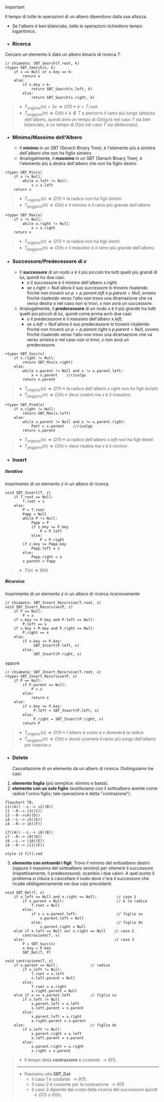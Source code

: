 >[!Important] 
>Il tempo di tutte le operazioni di un albero dipendono dalla sua altezza.
>- Se l'albero è ben bilanciato, tutte le operazioni richiedono tempo logaritmico.

- ### Ricerca
Cercare un elemento k dato un albero binario di ricerca $T$.
``` Pseudocodice TI:"SBT_Search" "FOLD"
// chiamata: SBT_Search(T.root, k)
<type> SBT_Search(x, k)
	if x == Null or x.key == k:
		return x
	else:
		if x.key > k:
			return SBT_Search(x.left, k)
		else:
			return SBT_Search(x.right, k)
```

>- $T_{migliore}(n) = 3c \Rightarrow Ω(1) \rightarrow$ $k=T.root$
>- $T_{peggiore}(n) \Rightarrow O(h) \rightarrow$ $k\notin T$ e percorro il ramo più lungo (altezza dell'albero, quindi avrò un tempo di $O(\log n)$ nel caso $T$ sia ben bilanciato, e un tempo di $O(n)$ nel caso $T$ sia sbilanciato).

- ### Minimo/Massimo dell'Albero
	- Il **minimo** in un SBT (Serach Binary Tree), è l'elemento più a sinistra dell'albero che non ha figlio sinistro
	- Analogalmente, il **massimo** in un SBT (Serach Binary Tree), è l'elemento più a destra dell'albero che non ha figlio destro

``` Pseudocodice TI:"SBT_Min" "FOLD"
<type> SBT_Min(x)
	if x != Null:
		while x.left != Null:
			x = x.left
	return x
```

>- $T_{migliore}(n) \Rightarrow Ω(1) \rightarrow$ la radice non ha figli sinistri
>- $T_{peggiore}(n) \Rightarrow O(h) \rightarrow$ il minimo è il ramo più grande dell'albero

``` Pseudocodice TI:"SBT_Max" "FOLD"
<type> SBT_Max(x)
	if x != Null:
		while x.right != Null:
			x = x.right
	return x
```

>- $T_{migliore}(n) \Rightarrow Ω(1) \rightarrow$ la radice non ha figli destri
>- $T_{peggiore}(n) \Rightarrow O(h) \rightarrow$ il massimo è il ramo più grande dell'albero

- ### Successore/Predecessore di $x$
	- Il **successore** di un nodo $x$ è il più piccolo tra tutti quelli più grandi di lui, quindi ho due casi:
		- o il successore è il minimo dell'albero $x.right$;
		- se $x.right = Null$ allora il suo successore lo troverò risalendo finchè non troverò un $p=p.parent.left$ o $p.parent=Null$, ovvero finchè risalendo verso l'alto non trovo una diramazione che va verso destra o nel caso non si trovi, $x$ non avrà un successore.
	- Analogalmente, il **predecessore** di un nodo $x$ è il più grande tra tutti quelli più piccoli di lui, quindi come prima avrò due casi:
		- o il predecessore è il massimo dell'albero $x.left$;
		- se $x.left = Null$ allora il suo predecessore lo troverò risalendo finchè non troverò un $p=p.parent.right$ o $p.parent=Null$, ovvero finchè risalendo verso l'alto non trovo una diramazione che va verso sinistra o nel caso non si trovi, $x$ non avrà un predecessore.
	

``` Pseudocodice TI:"SBT_Succ" "FOLD"
<type> SBT_Succ(x)
	if x.right != Null:
		return SBT_Min(x.right)
	else:
		while x.parent != Null and x != x.parent.left:
			x = x.parent    //risalgo
		return x.parent
```

>- $T_{migliore}(n) \Rightarrow Ω(1) \rightarrow$ la radice dell'albero $x.right$ non ha figli sinistri
>- $T_{peggiore}(n) \Rightarrow O(h) \rightarrow$ devo risalire ma $x$ è il massimo

``` Pseudocodice TI:"SBT_Pred" "FOLD"
<type> SBT_Pred(x)
	if x.right != Null:
		return SBT_Max(x.left)
	else:
		while x.parent != Null and x != x.parent.right:
			Patt = x.parent    //risalgo
		return x.parent
```

>- $T_{migliore}(n) \Rightarrow Ω(1) \rightarrow$ la radice dell'albero $x.left$ non ha figli destri
>- $T_{peggiore}(n) \Rightarrow O(h) \rightarrow$ devo risalire ma $x$ è il minimo

- ### Insert
##### Iterativo
Inserimento di un elemento $z$ in un albero di ricerca.
``` Pseudocodice TI:"SBT_Insert" "FOLD"
void SBT_Insert(T, z)
	if T.root == Null:
		T.root = z
	else:
		P = T.root
		Papp = Null
		while P != Null:
			Papp = P
			if z.key <= P.key
				P = P.left
			else:
				P = P.right
		if z.key <= Papp.key
			Papp.left = z
		else:
			Papp.right = z
		z.parent = Papp
```

>- $T(n) \Rightarrow θ(h)$

##### Ricorsivo
Inserimento di un elemento $z$ in un albero di ricerca ricorsivamente

``` Pseudocodice TI:"SBT_Insert_Recurvive" "FOLD"
// chiamata: SBT_Insert_Recurvive(T.root, x)
void SBT_Insert_Recurvive(P, z)
	if P == Null:
		P = x
	if x.key <= P.key and P.left == Null:
		P.left == x
	if x.key > P.key and P.right == Null:	
		P.right == x
	else:
		if x.key <= P.key:
			 SBT_Insert(P.left, x)
		else:
			 SBT_Insert(P.right, x)
```
oppure
``` Pseudocodice TI:"SBT_Insert_Recurvive" "FOLD"
// chiamata: SBT_Insert_Recurvive(T.root, x)
<type> SBT_Insert_Recurvive(P, x)
	if P == Null:
		if P.parent == Null:
			P = x
		else:
			return x
	else:
		if x.key <= P.key:
			 P.left = SBT_Insert(P.left, x)
		else:
			 P.right = SBT_Insert(P.right, x)
		return P
```

>- $T_{migliore}(n) \Rightarrow Ω(1) \rightarrow$ l'albero è vuoto e $x$ diventerà la radice
>- $T_{peggiore}(n) \Rightarrow O(h) \rightarrow$ dovrò scorrere il ramo più lungo dell'albero per inserire $x$

- ### Delete
	Cancellazione di un elemento da un albero di ricerca. 
	Distinguiamo tre casi:
1. **elemento foglia** (più semplice: elimino e basta).
2. **elemento con un solo figlio** (sostituiamo con il sottoalbero avente come radice l'unico figlio; tale operazione è detta "contrazione"). 

```mermaid
flowchart TB; 
i1((A)) --L--> i2((B))
i1 --R--> i3((C))
i3 --R-->i4((D))
i4 --L--> i5((E))
i4 --R--> i6((F))

i7((A)) --L--> i8((B))
i7 --R--> i9((D))
i9 --L--> i10((E))
i9 --R--> i11((F))

style i3 fill:red
```

3. **elemento con entrambi i figli**. Trovo il minimo del sottoalbero destro (oppure il massimo del sottoalbero sinistro) per ottenere il successore (rispettivamente, il predecessore); scambio i due valori. A quel punto il problema si riduce a cancellare il nodo dove c'era il successore che ricade obbligatoriamente nei due casi precedenti.

``` Pseudocodice TI:"SBT_Del" "FOLD"
void SBT_Del(T, x)
	if x.left == Null and x.right == Null:         // caso 1
		if x.parent = Null:                        // è la radice
			T.root = Null
		else:
			if x = x.parent.left:                  // figlio sx
				x.parent.left = Null
			else:                                  // figlio dx
				x.parent.right = Null
	else if x.left == Null xor x.right == Null    // caso 2
		contrazione(T, x)
	else:                                         // caso 3
		P = SBT_Succ(x)
		x.key = P.key
		SBT_Del(T, P)
```

``` Pseudocodice TI:"contrazione" "FOLD"
void contrazione(T, x)
	if x.parent == Null:               // radice
		if x.left != Null:
			T.root = x.left
			x.left.parent = Null
		else:
			T.root = x.right
			x.right.parent = Null
	else if x == x.parent.left         // figlio sx
		if x.left != Null
			x.parent.left = x.left
			x.left.parent = x.parent
		else:
			x.parent.left = x.right
			x.right.parent = x.parent
	else:                              // figlio dx
		if x.left != Null:
			x.parent.right = x.left
			x.left.parent = x.parent
		else:
			x.parent.right = x.right
			x.right = x.parent
```

>- Il tempo della **contrazione** è costante $\rightarrow θ(1)$.
>***
>- Passiamo alla **SBT_Del**:
>	- Il caso 1 è costante $\rightarrow θ(1)$.
>	- Il caso 2 è costante per la contrazione $\rightarrow θ(1)$
>	- Il caso 3 dipende dal costo della ricerca del successore quindi $\rightarrow Ω(1)$ o $O(h)$.
